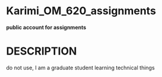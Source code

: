 # Karimi_OM_620_assignments
**public account for assignments**

# DESCRIPTION
do not use, I am a graduate student learning technical things

